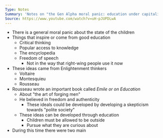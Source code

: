 ```yaml
---
Type: Notes
Summary: 'Notes on "the Gen Alpha moral panic: education under capitalism"'
Source: https://www.youtube.com/watch?v=uH-pJUPDLwA
---
```

- There is a general moral panic about the state of the children
- Things that inspire or come from good education
	- Critical thinking
	- Popular access to knowledge
	- The encyclopedia
	- Freedom of speech
		- Not in the way that right-wing people use it now
- These ideas came from Enlightenment thinkers
	- Voltaire
	- Montesquieu
	- Rousseau
- Rousseau wrote an important book called *Emile or on Education*
	- About "the art of forging men"
	- He believed in freedom and authenticity
		- These ideals could be developed by developing a skepticism towards "polite society"
	- These ideas can be developed through education
		- Children must be allowed to be outside
		- Pursue what they are curious about
- During this time there were two main